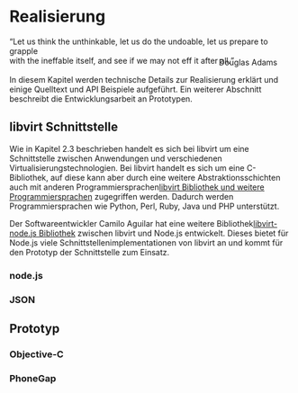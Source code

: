 # Realisierung

<q>Let us think the unthinkable, let us do the undoable, let us prepare to grapple <br />with the ineffable itself, and see if we may not eff it after all.</q>
<div style="text-align: right; margin-right: 2em; margin-top: -2em;">
    Douglas Adams
</div>

In diesem Kapitel werden technische Details zur Realisierung erklärt und einige Quelltext und API Beispiele aufgeführt. Ein weiterer Abschnitt beschreibt die Entwicklungsarbeit an Prototypen.

## libvirt Schnittstelle

Wie in Kapitel 2.3 beschrieben handelt es sich bei libvirt um eine Schnittstelle zwischen Anwendungen und verschiedenen Virtualisierungstechnologien. Bei libvirt handelt es sich um eine C-Bibliothek, auf diese kann aber durch eine weitere Abstraktionsschichten auch mit anderen Programmiersprachen<span class="fn"><a href="http://libvirt.org/bindings.html">libvirt Bibliothek und weitere Programmiersprachen</a></span> zugegriffen werden. Dadurch werden Programmiersprachen wie Python, Perl, Ruby, Java und PHP unterstützt.

Der Softwareentwickler Camilo Aguilar hat eine weitere Bibliothek<span class="fn"><a href="https://github.com/c4milo/node-libvirt">libvirt-node.js Bibliothek</a></span> zwischen libvirt und Node.js entwickelt. Dieses bietet für Node.js viele Schnittstellenimplementationen von libvirt an und kommt für den Prototyp der Schnittstelle zum Einsatz.

### node.js



### JSON

## Prototyp

### Objective-C

### PhoneGap 
